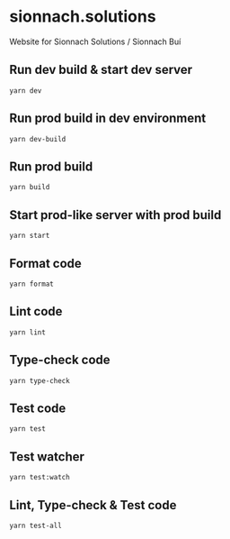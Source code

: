 # sionnach.solutions

Website for Sionnach Solutions / Sionnach Buí

## Run dev build & start dev server

`yarn dev`

## Run prod build in dev environment

`yarn dev-build`

## Run prod build

`yarn build`

## Start prod-like server with prod build

`yarn start`

## Format code

`yarn format`

## Lint code

`yarn lint`

## Type-check code

`yarn type-check`

## Test code

`yarn test`

## Test watcher

`yarn test:watch`

## Lint, Type-check & Test code

`yarn test-all`
